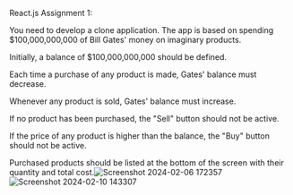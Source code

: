 React.js Assignment 1:

You need to develop a clone application. The app is based on spending $100,000,000,000 of Bill Gates' money on imaginary products.


Initially, a balance of $100,000,000,000 should be defined.

Each time a purchase of any product is made, Gates' balance must decrease.

Whenever any product is sold, Gates' balance must increase.

If no product has been purchased, the "Sell" button should not be active.

If the price of any product is higher than the balance, the "Buy" button should not be active.

Purchased products should be listed at the bottom of the screen with their quantity and total cost.![Screenshot 2024-02-06 172357](https://github.com/halecosar/Hafta-22/assets/142445977/aef103ff-381d-462d-9fcc-ceb5c29c0b51)
![Screenshot 2024-02-10 143307](https://github.com/halecosar/Hafta-22/assets/142445977/be8375f1-4d88-4ac1-b119-196b9251f3f8)
